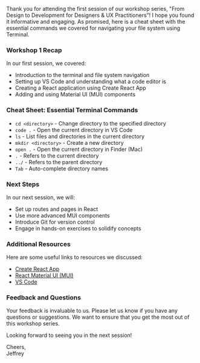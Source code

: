 Thank you for attending the first session of our workshop series, "From Design to Development for Designers & UX Practitioners"! I hope you found it informative and engaging. As promised, here is a cheat sheet with the essential commands we covered for navigating your file system using Terminal.

### Workshop 1 Recap

In our first session, we covered:

- Introduction to the terminal and file system navigation
- Setting up VS Code and understanding what a code editor is
- Creating a React application using Create React App
- Adding and using Material UI (MUI) components

### Cheat Sheet: Essential Terminal Commands

- `cd <directory>` - Change directory to the specified directory
- `code .` - Open the current directory in VS Code
- `ls` - List files and directories in the current directory
- `mkdir <directory>` - Create a new directory
- `open .` - Open the current directory in Finder (Mac)
- `.` - Refers to the current directory
- `../` - Refers to the parent directory
- `Tab` - Auto-complete directory names

### Next Steps

In our next session, we will:

- Set up routes and pages in React
- Use more advanced MUI components
- Introduce Git for version control
- Engage in hands-on exercises to solidify concepts

### Additional Resources

Here are some useful links to resources we discussed:

- [Create React App](https://create-react-app.dev/)
- [React Material UI (MUI)](https://mui.com/)
- [VS Code](https://code.visualstudio.com/)

### Feedback and Questions

Your feedback is invaluable to us. Please let us know if you have any questions or suggestions. We want to ensure that you get the most out of this workshop series.

Looking forward to seeing you in the next session!

Cheers,  
Jeffrey

